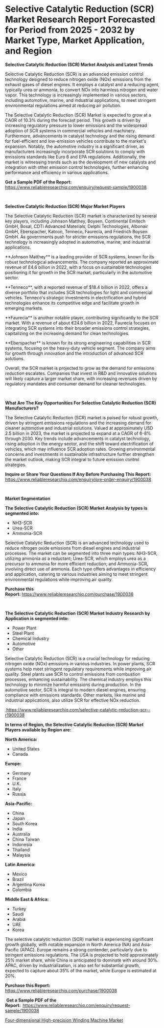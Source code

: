 <p><h1>Selective Catalytic Reduction (SCR) Market Research Report Forecasted for Period from 2025 -  2032 by Market Type, Market Application, and Region</h1></p><p><strong>Selective Catalytic Reduction (SCR) Market Analysis and Latest Trends</strong></p>
<p><p>Selective Catalytic Reduction (SCR) is an advanced emission control technology designed to reduce nitrogen oxide (NOx) emissions from the exhaust gases of diesel engines. It employs a catalyst and a reducing agent, typically urea or ammonia, to convert NOx into harmless nitrogen and water vapor. This technology is increasingly implemented in various sectors, including automotive, marine, and industrial applications, to meet stringent environmental regulations aimed at reducing air pollution.</p><p>The Selective Catalytic Reduction (SCR) Market is expected to grow at a CAGR of 10.3% during the forecast period. This growth is driven by increasing regulatory pressure to lower emissions and the widespread adoption of SCR systems in commercial vehicles and machinery. Furthermore, advancements in catalyst technology and the rising demand for fuel-efficient and low-emission vehicles contribute to the market's expansion. Notably, the automotive industry is a significant driver, as manufacturers increasingly incorporate SCR solutions to comply with emissions standards like Euro 6 and EPA regulations. Additionally, the market is witnessing trends such as the development of new catalysts and integration with other emission control technologies, further enhancing performance and efficiency in various applications.</p></p>
<p><strong>Get a Sample PDF of the Report:&nbsp;</strong> <a href="https://www.reliableresearchiq.com/enquiry/request-sample/1900038?utm_campaign=2788&utm_medium=2&utm_source=Github&utm_content=ia&utm_term=01032025&utm_id=selective-catalytic-reduction-scr">https://www.reliableresearchiq.com/enquiry/request-sample/1900038</a></p>
<p>&nbsp;</p>
<p><strong>Selective Catalytic Reduction (SCR) Major Market Players</strong></p>
<p><p>The Selective Catalytic Reduction (SCR) market is characterized by several key players, including Johnson Matthey, Boysen, Continental Emitech GmbH, Bosal, CDTi Advanced Materials, Delphi Technologies, Albonair GmbH, Eberspacher, Katcon, Tenneco, Faurecia, and Friedrich Boysen GmbH. As governments push for stricter emissions regulations, the SCR technology is increasingly adopted in automotive, marine, and industrial applications.</p><p>**Johnson Matthey** is a leading provider of SCR systems, known for its robust technological advancements. The company reported an approximate revenue of £4.6 billion in 2022, with a focus on sustainable technologies positioning it for growth in the SCR market, particularly in the automotive sector.</p><p>**Tenneco**, with a reported revenue of $18.4 billion in 2022, offers a diverse portfolio that includes SCR technologies for light and commercial vehicles. Tenneco's strategic investments in electrification and hybrid technologies enhance its competitive edge and facilitate growth in emerging markets.</p><p>**Faurecia** is another notable player, contributing significantly to the SCR market. With a revenue of about €24.6 billion in 2022, Faurecia focuses on integrating SCR systems into their broader emissions control strategies, capitalizing on the increasing demand for clean technologies.</p><p>**Eberspacher** is known for its strong engineering capabilities in SCR systems, focusing on the heavy-duty vehicle segment. The company aims for growth through innovation and the introduction of advanced SCR solutions.</p><p>Overall, the SCR market is projected to grow as the demand for emissions reduction escalates. Companies that invest in R&D and innovative solutions will likely capture a larger market share, with increasing revenues driven by regulatory mandates and consumer demand for cleaner technologies.</p></p>
<p>&nbsp;</p>
<p><strong>What Are The Key Opportunities For Selective Catalytic Reduction (SCR) Manufacturers?</strong></p>
<p><p>The Selective Catalytic Reduction (SCR) market is poised for robust growth, driven by stringent emissions regulations and the increasing demand for cleaner automotive and industrial solutions. Valued at approximately USD 2.5 billion in 2023, the market is projected to expand at a CAGR of 6-8% through 2030. Key trends include advancements in catalyst technology, rising adoption in the energy sector, and the shift toward electrification of vehicles, which may influence SCR adoption rates. Growing environmental concerns and investments in sustainable infrastructure further strengthen the market outlook, making SCR integral to future emission control strategies.</p></p>
<p><strong>Inquire or Share Your Questions If Any Before Purchasing This Report:</strong> <a href="https://www.reliableresearchiq.com/enquiry/pre-order-enquiry/1900038?utm_campaign=2788&utm_medium=2&utm_source=Github&utm_content=ia&utm_term=01032025&utm_id=selective-catalytic-reduction-scr">https://www.reliableresearchiq.com/enquiry/pre-order-enquiry/1900038</a></p>
<p>&nbsp;</p>
<p><strong>Market Segmentation</strong></p>
<p><strong>The Selective Catalytic Reduction (SCR) Market Analysis by types is segmented into:</strong></p>
<p><ul><li>NH3-SCR</li><li>Urea-SCR</li><li>Ammonia-SCR</li></ul></p>
<p><p>Selective Catalytic Reduction (SCR) is an advanced technology used to reduce nitrogen oxide emissions from diesel engines and industrial processes. The market can be segmented into three main types: NH3-SCR, utilizing ammonia as a reductant; Urea-SCR, which employs urea as a precursor to ammonia for more efficient reduction; and Ammonia-SCR, involving direct use of ammonia. Each type offers advantages in efficiency and application, catering to various industries aiming to meet stringent environmental regulations while improving air quality.</p></p>
<p><strong>Purchase this Report:&nbsp;</strong><a href="https://www.reliableresearchiq.com/purchase/1900038?utm_campaign=2788&utm_medium=2&utm_source=Github&utm_content=ia&utm_term=01032025&utm_id=selective-catalytic-reduction-scr">https://www.reliableresearchiq.com/purchase/1900038</a></p>
<p>&nbsp;</p>
<p><strong>The Selective Catalytic Reduction (SCR) Market Industry Research by Application is segmented into:</strong></p>
<p><ul><li>Power Plant</li><li>Steel Plant</li><li>Chemical Industry</li><li>Automotive</li><li>Other</li></ul></p>
<p><p>Selective Catalytic Reduction (SCR) is a crucial technology for reducing nitrogen oxide (NOx) emissions in various industries. In power plants, SCR systems help meet stringent regulatory requirements while improving air quality. Steel plants use SCR to control emissions from combustion processes, enhancing sustainability. The chemical industry employs this technology to minimize harmful emissions during production. In the automotive sector, SCR is integral to modern diesel engines, ensuring compliance with emissions standards. Other markets, like marine and industrial applications, also utilize SCR for effective NOx reduction.</p></p>
<p><a href="https://www.reliableresearchiq.com/selective-catalytic-reduction-scr--r1900038?utm_campaign=2788&utm_medium=2&utm_source=Github&utm_content=ia&utm_term=01032025&utm_id=selective-catalytic-reduction-scr">&nbsp;https://www.reliableresearchiq.com/selective-catalytic-reduction-scr--r1900038</a></p>
<p><strong>In terms of Region, the Selective Catalytic Reduction (SCR) Market Players available by Region are:</strong></p>
<p>
    <p> <strong> North America: </strong>
        <ul>
            <li>United States</li>
            <li>Canada</li>
        </ul>
        </p> 
    <p> <strong> Europe: </strong>
        <ul>
            <li>Germany</li>
            <li>France</li>
            <li>U.K.</li>
            <li>Italy</li>
            <li>Russia</li>
        </ul>
        </p> 
    <p> <strong> Asia-Pacific: </strong>
        <ul>
            <li>China</li>
            <li>Japan</li>
            <li>South Korea</li>
            <li>India</li>
            <li>Australia</li>
            <li>China Taiwan</li>
            <li>Indonesia</li>
            <li>Thailand</li>
            <li>Malaysia</li>
        </ul>
        </p> 
    <p> <strong> Latin America: </strong>
        <ul>
            <li>Mexico</li>
            <li>Brazil</li>
            <li>Argentina Korea</li>
            <li>Colombia</li>
        </ul>
        </p> 
    <p> <strong> Middle East & Africa: </strong>
        <ul>
            <li>Turkey</li>
            <li>Saudi</li>
            <li>Arabia</li>
            <li>UAE</li>
            <li>Korea</li>
        </ul>
    </p>
    </p>
<p><p>The selective catalytic reduction (SCR) market is experiencing significant growth globally, with notable expansion in North America (NA) and Asia-Pacific (APAC). Europe remains a strong contender, particularly due to stringent emissions regulations. The USA is projected to hold approximately 25% market share, while China is anticipated to dominate with around 30%. APAC, driven by industrialization, is also set for substantial growth, expected to capture about 35% of the market, while Europe is estimated at 20%.</p></p>
<p><strong>Purchase this Report: </strong><a href="https://www.reliableresearchiq.com/purchase/1900038?utm_campaign=2788&utm_medium=2&utm_source=Github&utm_content=ia&utm_term=01032025&utm_id=selective-catalytic-reduction-scr">https://www.reliableresearchiq.com/purchase/1900038</a></p>
<p>&nbsp;<strong>Get a Sample PDF of the Report:&nbsp;&nbsp;</strong><a href="https://www.reliableresearchiq.com/enquiry/request-sample/1900038?utm_campaign=2788&utm_medium=2&utm_source=Github&utm_content=ia&utm_term=01032025&utm_id=selective-catalytic-reduction-scr">https://www.reliableresearchiq.com/enquiry/request-sample/1900038</a></p>
<p><strong></strong></p>
<p><p><a href="https://github.com/tumacaakesha78/Market-Research-Report-List-1/blob/main/four-dimensional-high-precision-winding-machine-market.md?utm_campaign=2788&utm_medium=2&utm_source=Github&utm_content=ia&utm_term=01032025&utm_id=selective-catalytic-reduction-scr">Four-dimensional High-precision Winding Machine Market</a></p></p>